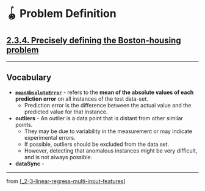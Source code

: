 # 🪀 Problem Definition

## [**2.3.4.** Precisely defining the Boston-housing problem](https://livebook.manning.com/book/deep-learning-with-javascript/chapter-2/203)

---

## **Vocabulary**

- **[`meanAbsoluteError`](https://medium.com/@ewuramaminka/mean-absolute-error-mae-machine-learning-ml-b9b4afc63077)** - refers to the **mean of the absolute values of each prediction error** on all instances of the test data-set.
  - Prediction error is the difference between the actual value and the predicted value for that instance.
- **outliers** - An outlier is a data point that is distant from other similar points.
  - They may be due to variability in the measurement or may indicate experimental errors.
  - If possible, outliers should be excluded from the data set.
  - However, detecting that anomalous instances might be very difficult, and is not always possible.
- **dataSync** -

---

from [[_2-3-linear-regress-multi-input-features]]

[//begin]: # "Autogenerated link references for markdown compatibility"
[_2-3-linear-regress-multi-input-features]: _2-3-linear-regress-multi-input-features.md "🪀 Linear Regress Multi-Input Features"
[//end]: # "Autogenerated link references"
